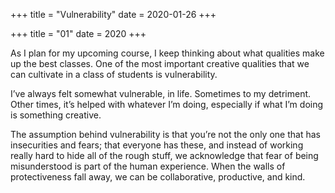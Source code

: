 +++
title = "Vulnerability"
date = 2020-01-26
+++

+++
title = "01"
date = 2020
+++

As I plan for my upcoming course, I keep thinking about what qualities make up the best classes. One of the most important creative qualities that we can cultivate in a class of students is vulnerability. 

I’ve always felt somewhat vulnerable, in life. Sometimes to my detriment. Other times, it’s helped with whatever I’m doing, especially if what I’m doing is something creative. 

The assumption behind vulnerability is that you’re not the only one that has insecurities and fears; that everyone has these, and instead of working really hard to hide all of the rough stuff, we acknowledge that fear of being misunderstood is part of the human experience. When the walls of protectiveness fall away, we can be collaborative, productive, and kind.